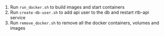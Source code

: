 1. Run `run_docker.sh` to build images and start containers
2. Run `create-db-user.sh` to add api user to the db and restart rtb-api service
3. Run `remove_docker.sh` to remove all the docker containers, volumes and images